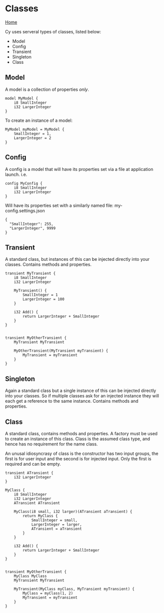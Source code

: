 # Classes

[Home](index.md)

Cy uses serveral types of classes, listed below:
- Model
- Config
- Transient
- Singleton
- Class


## Model

A model is a collection of properties *only*.

```
model MyModel {
    i8 SmallInteger
    i32 LargerInteger
}
```

To create an instance of a model:

```
MyModel myModel = MyModel {
    SmallInteger = 1,
    LargerInteger = 2
}
```


## Config

A config is a model that will have its properties set via a file at application launch. i.e.

```
config MyConfig {
    i8 SmallInteger
    i32 LargerInteger
}
```

Will have its properties set with a similarly named file:
my-config.settings.json

```
{
  "SmallInteger": 255,
  "LargerInteger", 9999
}
```


## Transient
A standard class, but instances of this can be injected directly into your classes. Contains methods and properties.

```
transient MyTransient {
    i8 SmallInteger
    i32 LargerInteger

    MyTransient() {
        SmallInteger = 1
        LargerInteger = 100
    }

    i32 Add() {
        return LargerInteger + SmallInteger
    }
}


transient MyOtherTransient {
    MyTransient MyTransient

    MyOtherTransient(MyTransient myTransient) {
        MyTransient = myTransient
    }
}
```

## Singleton

Again a standard class but a single instance of this can be injected directly into your classes. So if multiple classes ask for an injected instance they will each get a reference to the same instance. Contains methods and properties.


## Class

A standard class, contains methods and properties. A factory must be used to create an instance of this class. Class is the assumed class type, and hence has no requirement for the name class.

An unusal idiosyncrasy of class is the constructor has two input groups, the first is for user input and the second is for injected input. Only the first is required and can be empty.

```
transient ATransient {
    i32 LargerInteger
}

MyClass {
    i8 SmallInteger
    i32 LargerInteger
    ATransient ATransient

    MyClass(i8 small, i32 larger)(ATransient aTransient) {
        return MyClass {
            SmallInteger = small,
            LargerInteger = larger,
            ATransient = aTransient
        }
    }

    i32 Add() {
        return LargerInteger + SmallInteger
    }
}


transient MyOtherTransient {
    MyClass MyClass
    MyTransient MyTransient

    MyTransient(MyClass myClass, MyTransient myTransient) {
        MyClass = myClass(1, 2)
        MyTransient = myTransient
    }
}
```
